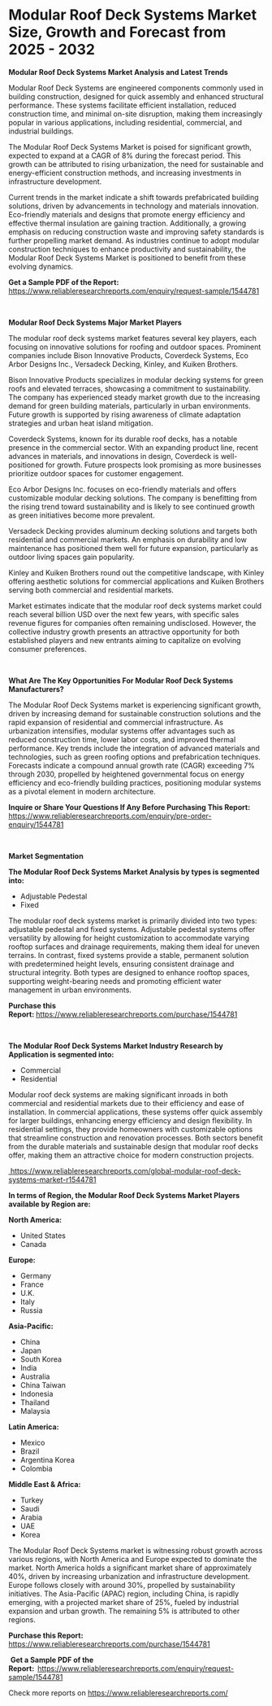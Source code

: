 <p><h1>Modular Roof Deck Systems Market Size, Growth and Forecast from 2025 - 2032</h1></p><p><strong>Modular Roof Deck Systems Market Analysis and Latest Trends</strong></p>
<p><p>Modular Roof Deck Systems are engineered components commonly used in building construction, designed for quick assembly and enhanced structural performance. These systems facilitate efficient installation, reduced construction time, and minimal on-site disruption, making them increasingly popular in various applications, including residential, commercial, and industrial buildings.</p><p>The Modular Roof Deck Systems Market is poised for significant growth, expected to expand at a CAGR of 8% during the forecast period. This growth can be attributed to rising urbanization, the need for sustainable and energy-efficient construction methods, and increasing investments in infrastructure development. </p><p>Current trends in the market indicate a shift towards prefabricated building solutions, driven by advancements in technology and materials innovation. Eco-friendly materials and designs that promote energy efficiency and effective thermal insulation are gaining traction. Additionally, a growing emphasis on reducing construction waste and improving safety standards is further propelling market demand. As industries continue to adopt modular construction techniques to enhance productivity and sustainability, the Modular Roof Deck Systems Market is positioned to benefit from these evolving dynamics.</p></p>
<p><strong>Get a Sample PDF of the Report:&nbsp;</strong> <a href="https://www.reliableresearchreports.com/enquiry/request-sample/1544781?utm_campaign=2269&utm_medium=2&utm_source=Github&utm_content=ia&utm_term=11042025&utm_id=modular-roof-deck-systems">https://www.reliableresearchreports.com/enquiry/request-sample/1544781</a></p>
<p>&nbsp;</p>
<p><strong>Modular Roof Deck Systems Major Market Players</strong></p>
<p><p>The modular roof deck systems market features several key players, each focusing on innovative solutions for roofing and outdoor spaces. Prominent companies include Bison Innovative Products, Coverdeck Systems, Eco Arbor Designs Inc., Versadeck Decking, Kinley, and Kuiken Brothers.</p><p>Bison Innovative Products specializes in modular decking systems for green roofs and elevated terraces, showcasing a commitment to sustainability. The company has experienced steady market growth due to the increasing demand for green building materials, particularly in urban environments. Future growth is supported by rising awareness of climate adaptation strategies and urban heat island mitigation.</p><p>Coverdeck Systems, known for its durable roof decks, has a notable presence in the commercial sector. With an expanding product line, recent advances in materials, and innovations in design, Coverdeck is well-positioned for growth. Future prospects look promising as more businesses prioritize outdoor spaces for customer engagement.</p><p>Eco Arbor Designs Inc. focuses on eco-friendly materials and offers customizable modular decking solutions. The company is benefitting from the rising trend toward sustainability and is likely to see continued growth as green initiatives become more prevalent.</p><p>Versadeck Decking provides aluminum decking solutions and targets both residential and commercial markets. An emphasis on durability and low maintenance has positioned them well for future expansion, particularly as outdoor living spaces gain popularity.</p><p>Kinley and Kuiken Brothers round out the competitive landscape, with Kinley offering aesthetic solutions for commercial applications and Kuiken Brothers serving both commercial and residential markets.</p><p>Market estimates indicate that the modular roof deck systems market could reach several billion USD over the next few years, with specific sales revenue figures for companies often remaining undisclosed. However, the collective industry growth presents an attractive opportunity for both established players and new entrants aiming to capitalize on evolving consumer preferences.</p></p>
<p>&nbsp;</p>
<p><strong>What Are The Key Opportunities For Modular Roof Deck Systems Manufacturers?</strong></p>
<p><p>The Modular Roof Deck Systems market is experiencing significant growth, driven by increasing demand for sustainable construction solutions and the rapid expansion of residential and commercial infrastructure. As urbanization intensifies, modular systems offer advantages such as reduced construction time, lower labor costs, and improved thermal performance. Key trends include the integration of advanced materials and technologies, such as green roofing options and prefabrication techniques. Forecasts indicate a compound annual growth rate (CAGR) exceeding 7% through 2030, propelled by heightened governmental focus on energy efficiency and eco-friendly building practices, positioning modular systems as a pivotal element in modern architecture.</p></p>
<p><strong>Inquire or Share Your Questions If Any Before Purchasing This Report:</strong> <a href="https://www.reliableresearchreports.com/enquiry/pre-order-enquiry/1544781?utm_campaign=2269&utm_medium=2&utm_source=Github&utm_content=ia&utm_term=11042025&utm_id=modular-roof-deck-systems">https://www.reliableresearchreports.com/enquiry/pre-order-enquiry/1544781</a></p>
<p>&nbsp;</p>
<p><strong>Market Segmentation</strong></p>
<p><strong>The Modular Roof Deck Systems Market Analysis by types is segmented into:</strong></p>
<p><ul><li>Adjustable Pedestal</li><li>Fixed</li></ul></p>
<p><p>The modular roof deck systems market is primarily divided into two types: adjustable pedestal and fixed systems. Adjustable pedestal systems offer versatility by allowing for height customization to accommodate varying rooftop surfaces and drainage requirements, making them ideal for uneven terrains. In contrast, fixed systems provide a stable, permanent solution with predetermined height levels, ensuring consistent drainage and structural integrity. Both types are designed to enhance rooftop spaces, supporting weight-bearing needs and promoting efficient water management in urban environments.</p></p>
<p><strong>Purchase this Report:&nbsp;</strong><a href="https://www.reliableresearchreports.com/purchase/1544781?utm_campaign=2269&utm_medium=2&utm_source=Github&utm_content=ia&utm_term=11042025&utm_id=modular-roof-deck-systems">https://www.reliableresearchreports.com/purchase/1544781</a></p>
<p>&nbsp;</p>
<p><strong>The Modular Roof Deck Systems Market Industry Research by Application is segmented into:</strong></p>
<p><ul><li>Commercial</li><li>Residential</li></ul></p>
<p><p>Modular roof deck systems are making significant inroads in both commercial and residential markets due to their efficiency and ease of installation. In commercial applications, these systems offer quick assembly for larger buildings, enhancing energy efficiency and design flexibility. In residential settings, they provide homeowners with customizable options that streamline construction and renovation processes. Both sectors benefit from the durable materials and sustainable design that modular roof decks offer, making them an attractive choice for modern construction projects.</p></p>
<p><a href="https://www.reliableresearchreports.com/global-modular-roof-deck-systems-market-r1544781?utm_campaign=2269&utm_medium=2&utm_source=Github&utm_content=ia&utm_term=11042025&utm_id=modular-roof-deck-systems">&nbsp;https://www.reliableresearchreports.com/global-modular-roof-deck-systems-market-r1544781</a></p>
<p><strong>In terms of Region, the Modular Roof Deck Systems Market Players available by Region are:</strong></p>
<p>
    <p> <strong> North America: </strong>
        <ul>
            <li>United States</li>
            <li>Canada</li>
        </ul>
        </p> 
    <p> <strong> Europe: </strong>
        <ul>
            <li>Germany</li>
            <li>France</li>
            <li>U.K.</li>
            <li>Italy</li>
            <li>Russia</li>
        </ul>
        </p> 
    <p> <strong> Asia-Pacific: </strong>
        <ul>
            <li>China</li>
            <li>Japan</li>
            <li>South Korea</li>
            <li>India</li>
            <li>Australia</li>
            <li>China Taiwan</li>
            <li>Indonesia</li>
            <li>Thailand</li>
            <li>Malaysia</li>
        </ul>
        </p> 
    <p> <strong> Latin America: </strong>
        <ul>
            <li>Mexico</li>
            <li>Brazil</li>
            <li>Argentina Korea</li>
            <li>Colombia</li>
        </ul>
        </p> 
    <p> <strong> Middle East & Africa: </strong>
        <ul>
            <li>Turkey</li>
            <li>Saudi</li>
            <li>Arabia</li>
            <li>UAE</li>
            <li>Korea</li>
        </ul>
    </p>
    </p>
<p><p>The Modular Roof Deck Systems market is witnessing robust growth across various regions, with North America and Europe expected to dominate the market. North America holds a significant market share of approximately 40%, driven by increasing urbanization and infrastructure development. Europe follows closely with around 30%, propelled by sustainability initiatives. The Asia-Pacific (APAC) region, including China, is rapidly emerging, with a projected market share of 25%, fueled by industrial expansion and urban growth. The remaining 5% is attributed to other regions.</p></p>
<p><strong>Purchase this Report: </strong><a href="https://www.reliableresearchreports.com/purchase/1544781?utm_campaign=2269&utm_medium=2&utm_source=Github&utm_content=ia&utm_term=11042025&utm_id=modular-roof-deck-systems">https://www.reliableresearchreports.com/purchase/1544781</a></p>
<p>&nbsp;<strong>Get a Sample PDF of the Report:&nbsp;&nbsp;</strong><a href="https://www.reliableresearchreports.com/enquiry/request-sample/1544781?utm_campaign=2269&utm_medium=2&utm_source=Github&utm_content=ia&utm_term=11042025&utm_id=modular-roof-deck-systems">https://www.reliableresearchreports.com/enquiry/request-sample/1544781</a></p>
<p><strong></strong></p>
<p>Check more reports on <a href="https://www.reliableresearchreports.com/?utm_campaign=2269&utm_medium=2&utm_source=Github&utm_content=ia&utm_term=11042025&utm_id=modular-roof-deck-systems">https://www.reliableresearchreports.com/</a></p>